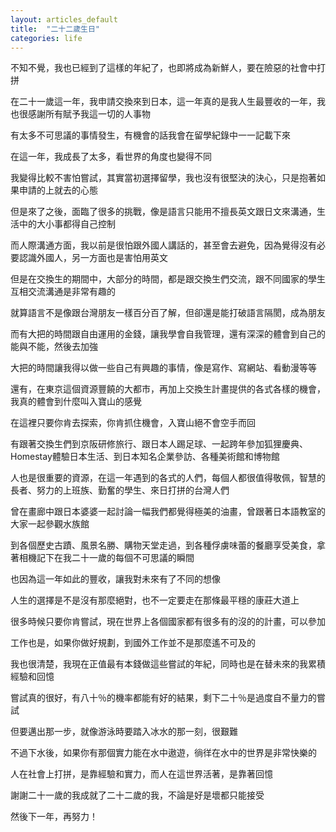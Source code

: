 ```yaml
---
layout: articles_default
title:  "二十二歲生日"
categories: life
---
```


不知不覺，我也已經到了這樣的年紀了，也即將成為新鮮人，要在險惡的社會中打拼

在二十一歲這一年，我申請交換來到日本，這一年真的是我人生最豐收的一年，我也很感謝所有賦予我這一切的人事物

有太多不可思議的事情發生，有機會的話我會在留學紀錄中一一記載下來

在這一年，我成長了太多，看世界的角度也變得不同

我變得比較不害怕嘗試，其實當初選擇留學，我也沒有很堅決的決心，只是抱著如果申請的上就去的心態

但是來了之後，面臨了很多的挑戰，像是語言只能用不擅長英文跟日文來溝通，生活中的大小事都得自己控制

而人際溝通方面，我以前是很怕跟外國人講話的，甚至會去避免，因為覺得沒有必要認識外國人，另一方面也是害怕用英文

但是在交換生的期間中，大部分的時間，都是跟交換生們交流，跟不同國家的學生互相交流溝通是非常有趣的

就算語言不是像跟台灣朋友一樣百分百了解，但卻還是能打破語言隔閡，成為朋友

而有大把的時間跟自由運用的金錢，讓我學會自我管理，還有深深的體會到自己的能與不能，然後去加強

大把的時間讓我得以做一些自己有興趣的事情，像是寫作、寫網站、看動漫等等

還有，在東京這個資源豐饒的大都市，再加上交換生計畫提供的各式各樣的機會，我真的體會到什麼叫入寶山的感覺

在這裡只要你肯去探索，你肯抓住機會，入寶山絕不會空手而回

有跟著交換生們到京阪研修旅行、跟日本人踢足球、一起跨年參加狐狸慶典、Homestay體驗日本生活、到日本知名企業參訪、各種美術館和博物館

人也是很重要的資源，在這一年遇到的各式的人們，每個人都很值得敬佩，智慧的長者、努力的上班族、勤奮的學生、來日打拼的台灣人們

曾在畫廊中跟日本婆婆一起討論一幅我們都覺得極美的油畫，曾跟著日本語教室的大家一起參觀水族館

到各個歷史古蹟、風景名勝、購物天堂走過，到各種俘虜味蕾的餐廳享受美食，拿著相機記下在我二十一歲的每個不可思議的瞬間

也因為這一年如此的豐收，讓我對未來有了不同的想像

人生的選擇是不是沒有那麼絕對，也不一定要走在那條最平穩的康莊大道上

很多時候只要你肯嘗試，現在世界上各個國家都有很多有的沒的的計畫，可以參加

工作也是，如果你做好規劃，到國外工作並不是那麼遙不可及的

我也很清楚，我現在正值最有本錢做這些嘗試的年紀，同時也是在替未來的我累積經驗和回憶

嘗試真的很好，有八十％的機率都能有好的結果，剩下二十％是過度自不量力的嘗試

但要邁出那一步，就像游泳時要踏入冰水的那一刻，很艱難

不過下水後，如果你有那個實力能在水中遨遊，徜徉在水中的世界是非常快樂的

人在社會上打拼，是靠經驗和實力，而人在這世界活著，是靠著回憶

謝謝二十一歲的我成就了二十二歲的我，不論是好是壞都只能接受

然後下一年，再努力！






